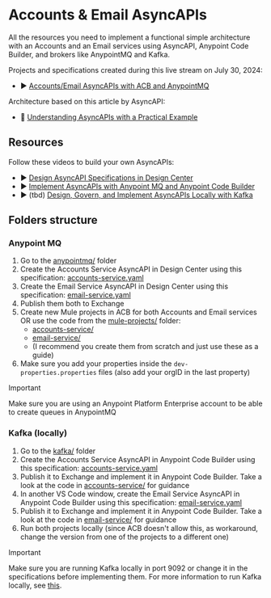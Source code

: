 # Accounts & Email AsyncAPIs

All the resources you need to implement a functional simple architecture with an Accounts and an Email services using AsyncAPI, Anypoint Code Builder, and brokers like AnypointMQ and Kafka.

Projects and specifications created during this live stream on July 30, 2024: 
- ▶️ [Accounts/Email AsyncAPIs with ACB and AnypointMQ](https://www.twitch.tv/videos/2211325574)

Architecture based on this article by AsyncAPI: 
- 📘 [Understanding AsyncAPIs with a Practical Example](https://www.asyncapi.com/blog/understanding-asyncapis)

## Resources

Follow these videos to build your own AsyncAPIs:

- ▶️ [Design AsyncAPI Specifications in Design Center](https://www.youtube.com/watch?v=GQXRW5C6U0s)
- ▶️ [Implement AsyncAPIs with Anypoint MQ and Anypoint Code Builder](https://www.youtube.com/watch?v=sf7zx_KHxLA)
- ▶️ (tbd) [Design, Govern, and Implement AsyncAPIs Locally with Kafka](https://www.youtube.com/@mulesoftvids/videos)

## Folders structure

### Anypoint MQ

1. Go to the [anypointmq/](/anypointmq/) folder
2. Create the Accounts Service AsyncAPI in Design Center using this specification: [accounts-service.yaml](anypointmq/specifications/accounts-service.yaml)
3. Create the Email Service AsyncAPI in Design Center using this specification: [email-service.yaml](anypointmq/specifications/email-service.yaml)
4. Publish them both to Exchange
5. Create new Mule projects in ACB for both Accounts and Email services OR use the code from the [mule-projects/](anypointmq/mule-projects/) folder:
    - [accounts-service/](anypointmq/mule-projects/accounts-service/)
    - [email-service/](anypointmq/mule-projects/email-service/)
    - (I recommend you create them from scratch and just use these as a guide)
6. Make sure you add your properties inside the `dev-properties.properties` files (also add your orgID in the last property)

> [!IMPORTANT]
> Make sure you are using an Anypoint Platform Enterprise account to be able to create queues in AnypointMQ

### Kafka (locally)

1. Go to the [kafka/](/kafka/) folder
2. Create the Accounts Service AsyncAPI in Anypoint Code Builder using this specification: [accounts-service.yaml](kafka/specifications/accounts-service.yaml)
3. Publish it to Exchange and implement it in Anypoint Code Builder. Take a look at the code in [accounts-service/](kafka/mule-projects/accounts-service/) for guidance
4. In another VS Code window, create the Email Service AsyncAPI in Anypoint Code Builder using this specification: [email-service.yaml](kafka/specifications/email-service.yaml)
5. Publish it to Exchange and implement it in Anypoint Code Builder. Take a look at the code in [email-service/](kafka/mule-projects/email-service/) for guidance
6. Run both projects locally (since ACB doesn't allow this, as workaround, change the version from one of the projects to a different one)

> [!IMPORTANT]
> Make sure you are running Kafka locally in port 9092 or change it in the specifications before implementing them. For more information to run Kafka locally, see [this](https://github.com/sahansera/kafka-docker).